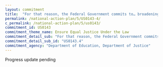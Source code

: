 ```yaml
---
layout: commitment
title:  "For that reason, the Federal Government commits to… broadening access to social workers, psychologists, and mental health counselors in schools and communities across the country."
permalink: /national-action-plan/5/US0143-4/
c_permalink: /national-action-plan/5/us0143/
commitment_id: US0143
commitment_theme_name: Ensure Equal Justice Under the Law
commitment_detail_sub: "For that reason, the Federal Government commits to… broadening access to social workers, psychologists, and mental health counselors in schools and communities across the country."
commitment_detail_sub_id: "US0143.4"
commitment_agency: "Department of Education, Department of Justice"
---
```


Progress update pending